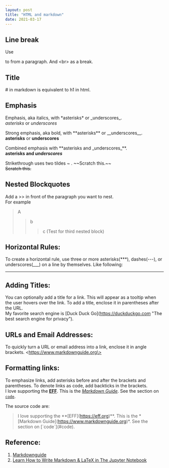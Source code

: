 ```yaml
---
layout: post
title: "HTML and markdown"
date: 2021-03-17
---
```


## Line break

Use <p></p> to from a paragraph. And \<br\> as a break. 

## Title

\# in markdown is equivalent to h1 in html. 

## Emphasis

Emphasis, aka italics, with \*asterisks\* or \_underscores\_. <br>
*asterisks* or _underscores_

Strong emphasis, aka bold, with \*\*asterisks** or \_\_underscores\_\_. <br>
**asterisks** or __underscores__

Combined emphasis with \*\*asterisks and \_underscores\_\*\*. <br>
**asterisks and _underscores_**

Strikethrough uses two tildes \~ . \~\~Scratch this.\~\~ <br>
~~Scratch this.~~

## Nested Blockquotes

Add a \>\> in front of the paragraph you want to nest. <br>
For example
> A
>> b
>>> c (Test for third nested block)

## Horizontal Rules: 

To create a horizontal rule, use three or more asterisks(\*\*\*), dashes(\-\-\-), or underscores(\_\_\_) on a line by themselves. Like following: 

---

## Adding Titles: 

You can optionally add a title for a link. This will appear as a tooltip when the user hovers over the link. To add a title, enclose it in parentheses after the URL. <br>
My favorite search engine is \[Duck Duck Go\](https://duckduckgo.com \"The best search engine for privacy\").

## URLs and Email Addresses:

To quickly turn a URL or email address into a link, enclose it in angle brackets.
\<https://www.markdownguide.org\>

## Formatting links: 

To emphasize links, add asterisks before and after the brackets and parentheses. To denote links as code, add backticks in the brackets. <br>
I love supporting the **[EFF](https://eff.org)**.
This is the *[Markdown Guide](https://www.markdownguide.org)*.
See the section on [`code`](#code).

The source code are: <br>
> I love supporting the \*\*\[EFF\](https://eff.org)\*\*.
> This is the \*\[Markdown Guide\](https://www.markdownguide.org)\*.
> See the section on \[\`code\`\](\#code).

## Reference: <br>
1. [Markdownguide](https://www.markdownguide.org/basic-syntax/)
2. [Learn How to Write Markdown & LaTeX in The Jupyter Notebook](https://towardsdatascience.com/write-markdown-latex-in-the-jupyter-notebook-10985edb91fd)

